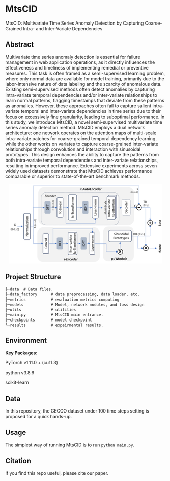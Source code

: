 # MtsCID
MtsCID: Multivariate Time Series Anomaly Detection by Capturing Coarse-Grained Intra- and Inter-Variate Dependencies

## Abstract
Multivariate time series anomaly detection is essential for failure management in web application operations, as it directly influences the effectiveness and timeliness of implementing remedial or preventive measures. This task is often framed as a semi-supervised learning problem, where only normal data are available for model training, primarily due to the labor-intensive nature of data labeling and the scarcity of anomalous data. Existing semi-supervised methods often detect anomalies by capturing intra-variate temporal dependencies and/or inter-variate relationships to learn normal patterns, flagging timestamps that deviate from these patterns as anomalies. However, these approaches often fail to capture salient intra-variate temporal and inter-variate dependencies in time series due to their focus on excessively fine granularity, leading to suboptimal performance. In this study, we introduce MtsCID, a novel semi-supervised multivariate time series anomaly detection method. MtsCID employs a dual network architecture: one network operates on the attention maps of multi-scale intra-variate patches for coarse-grained temporal dependency learning, while the other works on variates to capture coarse-grained inter-variate relationships through convolution and interaction with sinusoidal prototypes. This design enhances the ability to capture the patterns from both intra-variate temporal dependencies and inter-variate relationships, resulting in improved performance. Extensive experiments across seven widely used datasets demonstrate that MtsCID achieves performance comparable or superior to state-of-the-art benchmark methods.


<p align="center">
<img src=".\figures\framework_overview.png" height = "250" alt="" align=center />
</p>

## Project Structure

```
├─data  # Data files.
├─data_factory      # data preprocessing, data loader, etc.
├─metrics           # evaluation metrics computing
├─models            # Model, network modules, and loss design
├─utils             # utilities
├─main.py           # MtsCID main entrance.
├─checkpoints       # model checkpoint
└─results           # expeirmental results.        

```

## Environment

**Key Packages:**

PyTorch v1.11.0 + (cu11.3)

python v3.8.6

scikit-learn


## Data

In this repository, the GECCO dataset under 100 time steps setting is proposed for a quick hands-up.

## Usage

The simplest way of running MtsCID is to run `python main.py`.

## Citation
If you find this repo useful, please cite our paper. 
